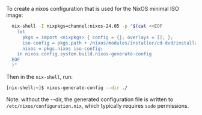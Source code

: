 To create a nixos configuration that is used for the NixOS minimal ISO image:

```sh
  nix-shell -I nixpkgs=channel:nixos-24.05 -p "$(cat <<EOF
    let
      pkgs = import <nixpkgs> { config = {}; overlays = []; };
      iso-config = pkgs.path + /nixos/modules/installer/cd-dvd/installation-cd-minimal.nix;
      nixos = pkgs.nixos iso-config;
    in nixos.config.system.build.nixos-generate-config
  EOF
  )"
```

Then in the `nix-shell`, run:

```sh
[nix-shell:~]$ nixos-generate-config --dir ./
```

Note: without the --dir, the generated configuration file is written to
`/etc/nixos/configuration.nix`, which typically requires `sudo` permissions.
